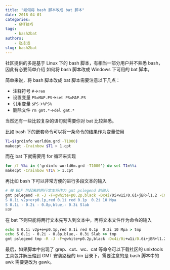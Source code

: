 ```yaml
---
title: "如何将 bash 脚本改成 bat 脚本"
date: 2018-04-01
categories:
    - GMT技巧
tags:
    - bash2bat
authors:
    - 赵志远
slug: bash2bat
---
```


社区提供的多是基于 Linux 下的 bash 脚本，有相当一部分用户并不熟悉 bash，因此有必要简单介绍
如何将 bash 脚本改成 Windows 下可用的 bat 脚本。

简单来说，将 bash 脚本改成 bat 脚本需要注意以下几点：
 
- 注释符号 `#`->`rem`
- 设置变量 `PS=MAP.PS`->`set PS=MAP.PS`
- 引用变量 `$PS`->`%PS%`
- 删除文件 `rm gmt.*`->`del gmt.*`

当然还有一些比较复杂的语句就需要你对 bat 比较熟悉。

比如 bash 下的嵌套命令可以将一条命令的结果作为变量使用 

```bash
T1=$(grdinfo world6m.grd -T1000) 
makecpt -Crainbow $T1 > 1.cpt
```

而在 bat 下就需要用 for 循环来实现

```bat
for /f %%i in ('grdinfo world6m.grd -T1000') do set T1=%%i
makecpt -Crainbow %T1% > 1.cpt
```

再比如 bash 下可以非常方便的进行多段文本的输入

```bash
# 被 EOF 包起来的两行文本将作为 gmt pslegend 的输入
gmt pslegend -R -J -F+gwhite+p0.2p,black -Dx4i/0i+w1i/0.6i+jBR+l1.2 -C0.2i/0.1i -B -O -K -V << EOF >> $PS
S 0.1i v2p+e+p0.1p,red 0.1i red 0.1p  0.2i 10 Mpa
S 0.1i - 0.2i - 0.8p,blue,- 0.3i Slab
EOF
```

在 bat 下则只能将两行文本先写入到文本中，再将文本文件作为命令的输入

```bat
echo S 0.1i v2p+e+p0.1p,red 0.1i red 0.1p  0.2i 10 Mpa > tmp
echo S 0.1i - 0.2i - 0.8p,blue,- 0.3i Slab >> tmp
gmt pslegend tmp -R -J -F+gwhite+p0.2p,black -Dx4i/0i+w1i/0.6i+jBR+l1.2 -C0.2i/0.1i -B -O -K -V >> %PS%
```

最后，如果脚本中出现了 grep、cut、wc、cat 等命令可以下载社区的 unixtools 工具包并解压缩到 GMT 安装路径的 bin 目录下，需要注意的是 bash 脚本中的 awk 需要更改为 gawk。
